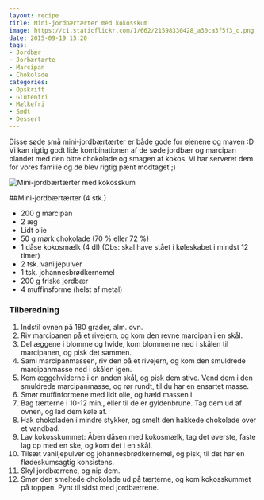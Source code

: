 ```yaml
---
layout: recipe
title: Mini-jordbærtærter med kokosskum
image: https://c1.staticflickr.com/1/662/21598330428_a30ca3f5f3_o.png
date: 2015-09-19 15:20
tags:
- Jordbær
- Jorbærtærte
- Marcipan
- Chokolade
categories:
- Opskrift
- Glutenfri
- Mælkefri
- Sødt
- Dessert
---
```


Disse søde små mini-jordbærtærter er både gode for øjenene og maven :D Vi kan rigtig godt lide kombinationen af de søde jordbær og marcipan blandet med den bitre chokolade og smagen af kokos. Vi har serveret dem for vores familie og de blev rigtig pænt modtaget ;)


![Mini-jordbærtærter med kokosskum](https://c1.staticflickr.com/1/733/21351204110_7f55887f53_b.jpg)

##Mini-jordbærtærter (4 stk.)
- 200 g marcipan - 2 æg- Lidt olie- 50 g mørk chokolade (70 % eller 72 %)- 1 dåse kokosmælk (4 dl) (Obs: skal have stået i køleskabet i mindst 12 timer)- 2 tsk. vaniljepulver- 1 tsk. johannesbrødkernemel- 200 g friske jordbær
- 4 muffinsforme (helst af metal)


### Tilberedning
1. Indstil ovnen på 180 grader, alm. ovn.2. Riv marcipanen på et rivejern, og kom den revne marcipan i en skål.3. Del æggene i blomme og hvide, kom blommerne ned i skålen til marcipanen, og pisk det sammen.4. Saml marcipanmassen, riv den på et rivejern, og kom den smuldrede marcipanmasse ned i skålen igen.5. Kom æggehviderne i en anden skål, og pisk dem stive. Vend dem i den smuldredemarcipanmasse, og rør rundt, til du har en ensartet masse.6. Smør muffinformene med lidt olie, og hæld massen i.7. Bag tærterne i 10-12 min., eller til de er gyldenbrune. Tag dem ud af ovnen, og laddem køle af.8. Hak chokoladen i mindre stykker, og smelt den hakkede chokolade over et vandbad.9. Lav kokosskummet: Åben dåsen med kokosmælk, tag det øverste, faste lag op med enske, og kom det i en skål.10. Tilsæt vaniljepulver og johannesbrødkernemel, og pisk, til det har en flødeskumsagtigkonsistens.11. Skyl jordbærrene, og nip dem.12. Smør den smeltede chokolade ud på tærterne, og kom kokosskummet på toppen. Pynt til sidst med jordbærrene.








